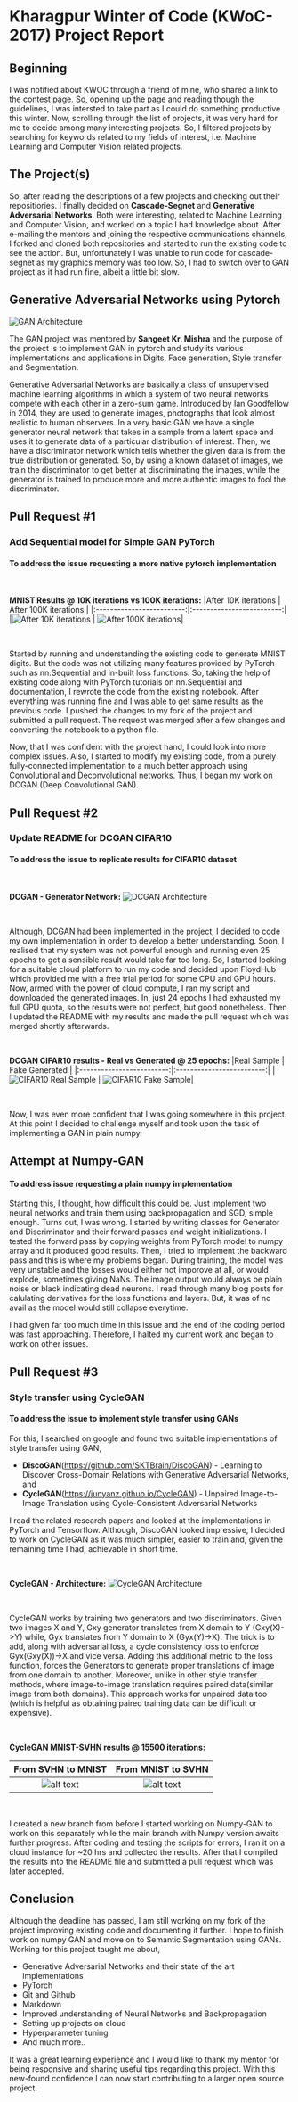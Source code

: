 # Kharagpur Winter of Code (KWoC-2017) Project Report

## Beginning

I was notified about KWOC through a friend of mine, who shared a link to the contest page. So, opening up the page and reading though the guidelines, I was intersted to take part as I could do something productive this winter. Now, scrolling through the list of projects, it was very hard for me to decide among many interesting projects. So, I filtered projects by searching for keywords related to my fields of interest, i.e. Machine Learning and Computer Vision related projects.

## The Project(s)

So, after reading the descriptions of a few projects and checking out their repositiories. I finally decided on **Cascade-Segnet** and **Generative Adversarial Networks**. Both were interesting, related to Machine Learning and Computer Vision, and worked on a topic I had knowledge about. After e-mailing the mentors and joining the respective communications channels, I forked and cloned both repositories and started to run the existing code to see the action. But, unfortunately I was unable to run code for cascade-segnet as my graphics memory was too low. So, I had to switch over to GAN project as it had run fine, albeit a little bit slow.

## Generative Adversarial Networks using Pytorch

![GAN Architecture](./Report_Imgs/GAN.png)

The GAN project was mentored by **Sangeet Kr. Mishra** and the purpose of the project is to implement GAN in pytorch and study its various implementations and applications in Digits, Face generation, Style transfer and Segmentation.

Generative Adversarial Networks are basically a class of unsupervised machine learning algorithms in which a system of two neural networks compete with each other in a zero-sum game. Introduced by Ian Goodfellow in 2014, they are used to generate images, photographs that look almost realistic to human observers. In a very basic GAN we have a single generator neural network that takes in a sample from a latent space and uses it to generate data of a particular distribution of interest. Then, we have a discriminator network which tells whether the given data is from the true distribution or generated. So, by using a known dataset of images, we train the discriminator to get better at discriminating the images, while the generator is trained to produce more and more authentic images to fool the discriminator.

## Pull Request #1

### Add Sequential model for Simple GAN PyTorch
#### To address the issue requesting a more native pytorch implementation

<br>

**MNIST Results @ 10K iterations vs 100K iterations:**
|After 10K iterations      |  After 100K iterations |
|:-------------------------:|:-------------------------:|
|![After 10K iterations](./Report_Imgs/009.png)  |  ![After 100K iterations](./Report_Imgs/099.png)|

<br>

Started by running and understanding the existing code to generate MNIST digits. But the code was not utilizing many features provided by PyTorch such as nn.Sequential and in-built loss functions. So, taking the help of existing code along with PyTorch tutorials on nn.Sequential and documentation, I rewrote the code from the existing notebook. After everything was running fine and I was able to get same results as the previous code. I pushed the changes to my fork of the project and submitted a pull request. The request was merged after a few changes and converting the notebook to a python file.

Now, that I was confident with the project hand, I could look into more complex issues. Also, I started to modify my existing code, from a purely fully-connected implementation to a much better approach using Convolutional and Deconvolutional networks. Thus, I began my work on DCGAN (Deep Convolutional GAN).

## Pull Request #2

### Update README for DCGAN CIFAR10
#### To address the issue to replicate results for CIFAR10 dataset

<br>

**DCGAN - Generator Network:**
![DCGAN Architecture](./Report_Imgs/DCGAN.svg)

<br>

Although, DCGAN had been implemented in the project, I decided to code my own implementation in order to develop a better understanding. Soon, I realised that my system was not powerful enough and running even 25 epochs to get a sensible result would take far too long. So, I started looking for a suitable cloud platform to run my code and decided upon FloydHub which provided me with a free trial period for some CPU and GPU hours. Now, armed with the power of cloud compute, I ran my script and downloaded the generated images. In, just 24 epochs I had exhausted my full GPU quota, so the results were not perfect, but good nonetheless. Then I updated the README with my results and made the pull request which was merged shortly afterwards.

<br>

**DCGAN CIFAR10 results - Real vs Generated @ 25 epochs:**
|Real Sample           |  Fake Generated |
|:-------------------------:|:-------------------------:|
|![CIFAR10 Real Sample](./Report_Imgs/real.png)  |  ![CIFAR10 Fake Sample](./Report_Imgs/gen-ep-25.png)|

<br>

Now, I was even more confident that I was going somewhere in this project. At this point I decided to challenge myself and took upon the task of implementing a GAN in plain numpy.

## Attempt at Numpy-GAN
#### To address issue requesting a plain numpy implementation

Starting this, I thought, how difficult this could be. Just implement two neural networks and train them using backpropagation and SGD, simple enough. Turns out, I was wrong. I started by writing classes for Generator and Discriminator and their forward passes and weight initializations. I tested the forward pass by copying weights from PyTorch model to numpy array and it produced good results. Then, I tried to implement the backward pass and this is where my problems began. During training, the model was very unstable and the losses would either not imporove at all, or would explode, sometimes giving NaNs. The image output would always be plain noise or black indicating dead neurons. I read through many blog posts for calulating derivatives for the loss functions and layers. But, it was of no avail as the model would still collapse everytime.

I had given far too much time in this issue and the end of the coding period was fast approaching. Therefore, I halted my current work and began to work on other issues.

## Pull Request #3

### Style transfer using CycleGAN
#### To address the issue to implement style transfer using GANs

For this, I searched on google and found two suitable implementations of style transfer using GAN,
* **DiscoGAN**(https://github.com/SKTBrain/DiscoGAN) - Learning to Discover Cross-Domain Relations with Generative Adversarial Networks, and
* **CycleGAN**(https://junyanz.github.io/CycleGAN) - Unpaired Image-to-Image Translation using Cycle-Consistent Adversarial Networks

I read the related research papers and looked at the implementations in PyTorch and Tensorflow. Although, DiscoGAN looked impressive, I decided to work on CycleGAN as it was much simpler, easier to train and, given the remaining time I had, achievable in short time. 

<br>

**CycleGAN - Architecture:**
![CycleGAN Architecture](./Report_Imgs/CycleGAN.jpg)

<br>

CycleGAN works by training two generators and two discriminators. Given two images X and Y, Gxy generator translates from X domain to Y (Gxy(X)->Y) while, Gyx translates from Y domain to X (Gyx(Y)->X). The trick is to add, along with adversarial loss, a cycle consistency loss to enforce Gyx(Gxy(X))->X and vice versa. Adding this additional metric to the loss function, forces the Generators to generate proper translations of image from one domain to another. Moreover, unlike in other style transfer methods, where image-to-image translation requires paired data(similar image from both domains). This approach works for unpaired data too (which is helpful as obtaining paired training data can be difficult or expensive).

<br>

**CycleGAN MNIST-SVHN results @ 15500 iterations:**

From SVHN to MNIST            |  From MNIST to SVHN
:-------------------------:|:-------------------------:
![alt text](./Report_Imgs/sample-15500-s-m.png)  |  ![alt text](./Report_Imgs/sample-15500-m-s.png)

<br>

I created a new branch from before I started working on Numpy-GAN to work on this separately while the main branch with Numpy version awaits further progress. After coding and testing the scripts for errors, I ran it on a cloud instance for ~20 hrs and collected the results. After that I compiled the results into the README file and submitted a pull request which was later accepted.

## Conclusion

Although the deadline has passed, I am still working on my fork of the project improving existing code and documenting it further. I hope to finish work on numpy GAN and move on to Semantic Segmentation using GANs. 
Working for this project taught me about,
- Generative Adversarial Networks and their state of the art implementations
- PyTorch
- Git and Github
- Markdown
- Improved understanding of Neural Networks and Backpropagation
- Setting up projects on cloud 
- Hyperparameter tuning
- And much more..

It was a great learning experience and I would like to thank my mentor for being responsive and sharing useful tips regarding this project. With this new-found confidence I can now start contributing to a larger open source project.